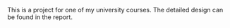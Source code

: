 This is a project for one of my university courses. The detailed design can be found in the report.
